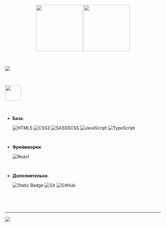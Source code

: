 <p align="center">
	<img src="https://i.pinimg.com/originals/b9/98/12/b998122f2c7ef8462a078fb6792ec411.gif" style="height: 150px">
	<img src="https://i.imgur.com/7NYxu3Q.png" style="height: 150px">
</p>

<br>

<img src="https://user-images.githubusercontent.com/73097560/115834477-dbab4500-a447-11eb-908a-139a6edaec5c.gif"><br><br>

## <img src="https://i.imgur.com/BzLasz5.png" style="height: 50px">
<br>

<p align="center">
    
- **База**:

   ![HTML5](https://img.shields.io/badge/HTML5%20-%23E34F26.svg?style=for-the-badge&logo=html5&logoColor=white)
   ![CSS3](https://img.shields.io/badge/CSS%20-%231572B6.svg?style=for-the-badge&logo=css3&logoColor=white)
   ![SASSSCSS](https://img.shields.io/badge/SASS%20%2F%20SCSS-purple?style=for-the-badge&logo=sass)
   ![JavaScript](https://img.shields.io/badge/JavaScript%20-%23F7DF1E.svg?style=for-the-badge&logo=javascript&logoColor=black)
   ![TypeScript](https://img.shields.io/badge/TypeScript-blue?style=for-the-badge&logo=typescript&logoColor=white)


<br>

- **Фреймворки**:

   ![React](https://img.shields.io/badge/React%20JS-blue?style=for-the-badge&logo=react&logoColor=white)


<br>

- **Дополнительно**:

  ![Static Badge](https://img.shields.io/badge/Vite%20JS-yellow?style=for-the-badge&logo=vite)
  ![Git](https://img.shields.io/badge/git-%23F05033.svg?style=for-the-badge&logo=git&logoColor=white)
  ![GitHub](https://img.shields.io/badge/github-%23121011.svg?style=for-the-badge&logo=github&logoColor=white)

<br>

<br>
<br>

-----
<img src="https://static.wikia.nocookie.net/all-worlds-alliance/images/0/09/1320829362_preview_tumblr_ntz2zs43Hc1qidtgco4_540.png/revision/latest/scale-to-width-down/250?cb=20190304141316">

<br>
